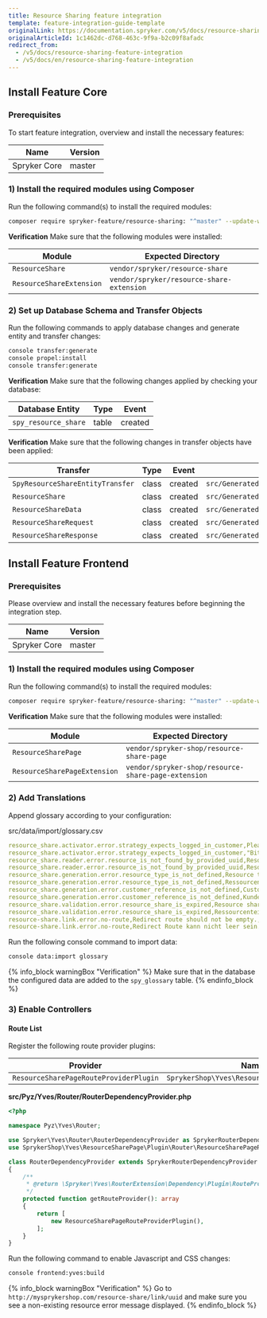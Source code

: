 ```yaml
---
title: Resource Sharing feature integration
template: feature-integration-guide-template
originalLink: https://documentation.spryker.com/v5/docs/resource-sharing-feature-integration
originalArticleId: 1c1462dc-d768-463c-9f9a-b2c09f8afadc
redirect_from:
  - /v5/docs/resource-sharing-feature-integration
  - /v5/docs/en/resource-sharing-feature-integration
---
```


## Install Feature Core
### Prerequisites
To start feature integration, overview and install the necessary features:

| Name | Version |
| --- | --- |
| Spryker Core | master |

### 1) Install the required modules using Composer

Run the following command(s) to install the required modules:

```bash
composer require spryker-feature/resource-sharing: "^master" --update-with-dependencies
```

<section contenteditable="false" class="warningBox"><div class="content">
    
**Verification**
Make sure that the following modules were installed:
    
| Module | Expected Directory |
| --- | --- |
| `ResourceShare` | `vendor/spryker/resource-share` |
| `ResourceShareExtension` | `vendor/spryker/resource-share-extension` |

</div></section>

### 2) Set up Database Schema and Transfer Objects

Run the following commands to apply database changes and generate entity and transfer changes:

```bash
console transfer:generate
console propel:install
console transfer:generate
```

<section contenteditable="false" class="warningBox"><div class="content">
    
**Verification**
Make sure that the following changes applied by checking your database:
    
| Database Entity | Type | Event |
| --- | --- | --- |
| `spy_resource_share` | table | created |

 </div></section>
 
<section contenteditable="false" class="warningBox"><div class="content">
    
**Verification**
Make sure that the following changes in transfer objects have been applied:
    
| Transfer | Type | Event | Path |
| --- | --- | --- | --- |
| `SpyResourceShareEntityTransfer` | class | created | `src/Generated/Shared/Transfer/SpyResourceShareEntityTransfer` |
| `ResourceShare` | class | created | `src/Generated/Shared/Transfer/ResourceShareTransfer` |
| `ResourceShareData` | class | created | `src/Generated/Shared/Transfer/ResourceShareDataTransfer` |
| `ResourceShareRequest` | class | created | `src/Generated/Shared/Transfer/ResourceShareRequestTransfer` |
| `ResourceShareResponse` | class | created | `src/Generated/Shared/Transfer/ResourceShareResponseTransfer` |

</div></section>
 
## Install Feature Frontend
### Prerequisites

Please overview and install the necessary features before beginning the integration step.

| Name | Version |
| --- | --- |
| Spryker Core | master |

### 1) Install the required modules using Composer

Run the following command(s) to install the required modules:

```bash
composer require spryker-feature/resource-sharing: "^master" --update-with-dependencies
```

<section contenteditable="false" class="warningBox"><div class="content">
    
**Verification**
Make sure that the following modules were installed:
    
| Module | Expected Directory |
| --- | --- |
| `ResourceSharePage` | `vendor/spryker-shop/resource-share-page` |
| `ResourceSharePageExtension` | `vendor/spryker-shop/resource-share-page-extension` |

</div></section>

### 2) Add Translations
Append glossary according to your configuration:

src/data/import/glossary.csv

```yaml
resource_share.activator.error.strategy_expects_logged_in_customer,Please login to access requested shared resource.,en_US
resource_share.activator.error.strategy_expects_logged_in_customer,"Bitte anmelden, um Zugand zu der angeforderten Ressource zu erhalten.",de_DE
resource_share.reader.error.resource_is_not_found_by_provided_uuid,Resource is not found by provided UUID.,en_US
resource_share.reader.error.resource_is_not_found_by_provided_uuid,Resource wurde nicht bei dem angegebenen UUID gefunden.,de_DE
resource_share.generation.error.resource_type_is_not_defined,Resource type is not defined.,en_US
resource_share.generation.error.resource_type_is_not_defined,Ressourcentyp wurde nicht definiert.,de_DE
resource_share.generation.error.customer_reference_is_not_defined,Customer reference is not defined.,en_US
resource_share.generation.error.customer_reference_is_not_defined,Kundenreferenz wurde nicht definiert.,de_DE
resource_share.validation.error.resource_share_is_expired,Resource share is expired.,en_US
resource_share.validation.error.resource_share_is_expired,Ressourcenteilung ist abgelaufen.,de_DE
resource-share.link.error.no-route,Redirect route should not be empty.,en_US
resource-share.link.error.no-route,Redirect Route kann nicht leer sein.,de_DE
```

Run the following console command to import data:

```bash
console data:import glossary
```

{% info_block warningBox "Verification" %}
Make sure that in the database the configured data are added to the `spy_glossary` table.
{% endinfo_block %}

### 3) Enable Controllers
#### Route List

Register the following route provider plugins:

| Provider | Namespace |
| --- | --- | 
| `ResourceSharePageRouteProviderPlugin` | `SprykerShop\Yves\ResourceSharePage\Plugin\Router` |


**src/Pyz/Yves/Router/RouterDependencyProvider.php**

```php
<?php

namespace Pyz\Yves\Router;

use Spryker\Yves\Router\RouterDependencyProvider as SprykerRouterDependencyProvider;
use SprykerShop\Yves\ResourceSharePage\Plugin\Router\ResourceSharePageRouteProviderPlugin;

class RouterDependencyProvider extends SprykerRouterDependencyProvider
{
    /**
     * @return \Spryker\Yves\RouterExtension\Dependency\Plugin\RouteProviderPluginInterface[]
     */
    protected function getRouteProvider(): array
    {
        return [
            new ResourceSharePageRouteProviderPlugin(),
        ];
    }
}
```

Run the following command to enable Javascript and CSS changes:

```bash
console frontend:yves:build
```

{% info_block warningBox "Verification" %}
Go to `http://mysprykershop.com/resource-share/link/uuid` and make sure you see a non-existing resource error message displayed.
{% endinfo_block %}
